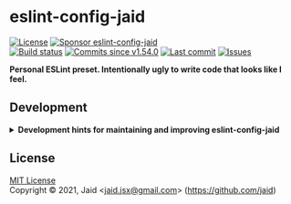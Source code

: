 # eslint-config-jaid


<a href="https://raw.githubusercontent.com/jaid/eslint-config-jaid/master/license.txt"><img src="https://img.shields.io/github/license/jaid/eslint-config-jaid?style=flat-square" alt="License"/></a> <a href="https://github.com/sponsors/jaid"><img src="https://img.shields.io/badge/<3-Sponsor-FF45F1?style=flat-square" alt="Sponsor eslint-config-jaid"/></a>  
<a href="https://actions-badge.atrox.dev/jaid/eslint-config-jaid/goto"><img src="https://img.shields.io/endpoint.svg?style=flat-square&url=https%3A%2F%2Factions-badge.atrox.dev%2Fjaid%2Feslint-config-jaid%2Fbadge" alt="Build status"/></a> <a href="https://github.com/jaid/eslint-config-jaid/commits"><img src="https://img.shields.io/github/commits-since/jaid/eslint-config-jaid/v1.54.0?style=flat-square&logo=github" alt="Commits since v1.54.0"/></a> <a href="https://github.com/jaid/eslint-config-jaid/commits"><img src="https://img.shields.io/github/last-commit/jaid/eslint-config-jaid?style=flat-square&logo=github" alt="Last commit"/></a> <a href="https://github.com/jaid/eslint-config-jaid/issues"><img src="https://img.shields.io/github/issues/jaid/eslint-config-jaid?style=flat-square&logo=github" alt="Issues"/></a>  

**Personal ESLint preset. Intentionally ugly to write code that looks like I feel.**




























## Development

<details>
<summary><b>Development hints for maintaining and improving eslint-config-jaid</b></summary>



Setting up:
```bash
git clone git@github.com:jaid/eslint-config-jaid.git
cd eslint-config-jaid
npm install
```
Testing in production environment:
```bash
npm run test
```

</details>

## License
[MIT License](https://raw.githubusercontent.com/jaid/eslint-config-jaid/master/license.txt)  
Copyright © 2021, Jaid \<jaid.jsx@gmail.com> (https://github.com/jaid)

<!---
Readme generated with tldw v7.1.0
https://github.com/Jaid/tldw
-->